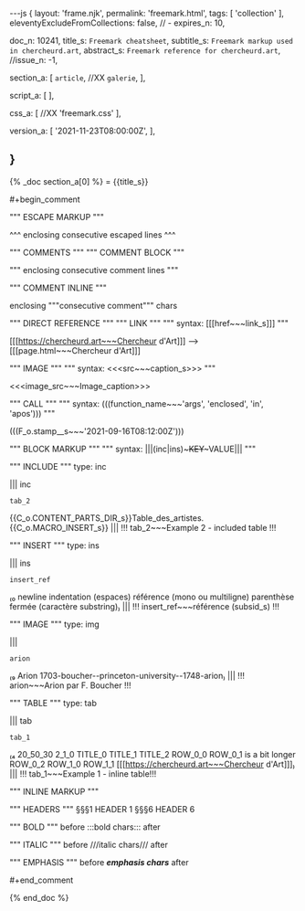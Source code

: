 ---js
{
  layout:    'frame.njk',
  permalink: 'freemark.html',
  tags:      [ 'collection' ],
  eleventyExcludeFromCollections: false,
  // - expires_n: 10,

  doc_n:      10241,
  title_s:    `Freemark cheatsheet`,
  subtitle_s: `Freemark markup used in chercheurd.art`,
  abstract_s: `Freemark reference for chercheurd.art`,
  //issue_n:    -1,

  section_a:
  [
    `article`,
    //XX `galerie`,
  ],

  script_a:
  [
  ],

  css_a:
  [
    //XX 'freemark.css'
  ],

  version_a:
  [
    '2021-11-23T08:00:00Z',
  ],
  
}
---
{% _doc section_a[0] %}
= {{title_s}}

#+begin_comment


""" ESCAPE MARKUP """

^^^
enclosing
consecutive escaped
lines
^^^



""" COMMENTS """
""" COMMENT BLOCK """

"""
enclosing
consecutive comment
lines
"""



""" COMMENT INLINE """

enclosing """consecutive comment""" chars



""" DIRECT REFERENCE """
""" LINK """
""" syntax: [[[href~~~link_s]]] """


[[[https://chercheurd.art~~~Chercheur d'Art]]] --> [[[page.html~~~Chercheur d'Art]]]



""" IMAGE """
""" syntax: <<<src~~~caption_s>>> """

<<<image_src~~~Image_caption>>>



""" CALL """
""" syntax: (((function_name~~~'args', 'enclosed', 'in', 'apos'))) """

(((F_o.stamp__s~~~'2021-09-16T08:12:00Z')))



""" BLOCK MARKUP """
"""
syntax: |||(inc|ins)~~~KEY~~~VALUE|||
"""

""" INCLUDE """
type: inc

||| inc
~~~
tab_2
~~~
{{C_o.CONTENT_PARTS_DIR_s}}Table_des_artistes.{{C_o.MACRO_INSERT_s}}
|||
!!! tab_2~~~Example 2 - included table !!!



""" INSERT """
type: ins

||| ins
~~~
insert_ref
~~~
₍₀
newline
indentation (espaces)
référence (mono ou multiligne)
parenthèse fermée (caractère substring)₎
|||
!!! insert_ref~~~référence (subsid_s) !!!



""" IMAGE """
type: img

|||
~~~
arion
~~~
₍₉
Arion
1703-boucher--princeton-university--1748-arion₎
|||
!!! arion~~~Arion par F. Boucher !!!



""" TABLE """
type: tab

||| tab
~~~
tab_1
~~~
₍₄
20_50_30
2_1_0
TITLE_0
TITLE_1
TITLE_2
ROW_0_0
ROW_0_1 is a bit longer
ROW_0_2
ROW_1_0
ROW_1_1
[[[https://chercheurd.art~~~Chercheur d'Art]]]₎
|||
!!! tab_1~~~Example 1 - inline table!!!



""" INLINE MARKUP """

""" HEADERS """
§§§1 HEADER 1
§§§6 HEADER 6



""" BOLD """
before :::bold chars::: after



""" ITALIC """
before ///italic chars/// after



""" EMPHASIS """
before ___emphasis chars___ after


#+end_comment

{% end_doc %}
